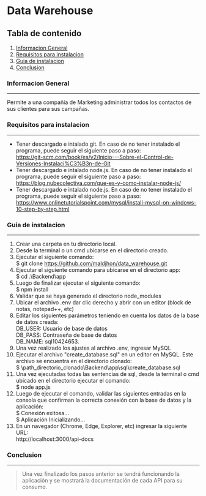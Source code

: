 # Data Warehouse
## Tabla de contenido
1. [Informacion General](#información-general)
2. [Requisitos para instalacion](#requisitos-para-instalacion)
3. [Guia de instalacion](#guia-de-instalacion)
4. [Conclusion](#conclusion)

### Informacion General
***
Permite a una compañía de Marketing administrar todos los contactos de sus clientes para sus campañas.

### Requisitos para instalacion
***
* Tener descargado e intalado git. En caso de no tener instalado el programa, puede seguir el siguiente paso a paso:\
https://git-scm.com/book/es/v2/Inicio---Sobre-el-Control-de-Versiones-Instalaci%C3%B3n-de-Git
* Tener descargado e intalado node.js. En caso de no tener instalado el programa, puede seguir el siguiente paso a paso:\
https://blog.nubecolectiva.com/que-es-y-como-instalar-node-js/
* Tener descargado e intalado node.js. En caso de no tener instalado el programa, puede seguir el siguiente paso a paso:\
https://www.onlinetutorialspoint.com/mysql/install-mysql-on-windows-10-step-by-step.html

### Guia de instalacion
***
1. Crear una carpeta en tu directorio local.
2. Desde la terminal o un cmd ubicarse en el directorio creado.
3. Ejecutar el siguiente comando:\
$ git clone https://github.com/maldjhon/data_warehouse.git
4. Ejecutar el siguiente comando para ubicarse en el directorio app:\
$ cd .\Backend\app
5. Luego de finalizar ejecutar el siguiente comando:\
$ npm install
6. Validar que se haya generado el directorio node_modules
7. Ubicar el archivo .env dar clic derecho y abrir con un editor (block de notas, notepad++, etc)
8. Editar los siguientes parámetros teniendo en cuenta los datos de la base de datos creada:\
DB_USER: Usuario de base de datos\
DB_PASS: Contraseña de base de datos\
DB_NAME: sql10424653.
9. Una vez realizado los ajustes al archivo .env, ingresar MySQL
10. Ejecutar el archivo "create_database.sql" en un editor en MySQL. Este archivo se encuentra en el directorio clonado:\
$ \path_directorio_clonado\Backend\app\sql\create_database.sql
12. Una vez ejecutadas todas las sentencias de sql, desde la terminal o cmd ubicado en el directorio ejecutar el comando:\
$ node app.js
13. Luego de ejecutar el comando, validar las siguientes entradas en la consola que confirman la correcta conexión con la base de datos y la aplicación:\
$ Conexión exitosa...\
$ Aplicación Inicializando...
14. En un navegador (Chrome, Edge, Explorer, etc) ingresar la siguiente URL:\
http://localhost:3000/api-docs

### Conclusion
***
> Una vez finalizado los pasos anterior se tendrá funcionando la aplicación y se mostrará la documentación de cada API para su consumo.
